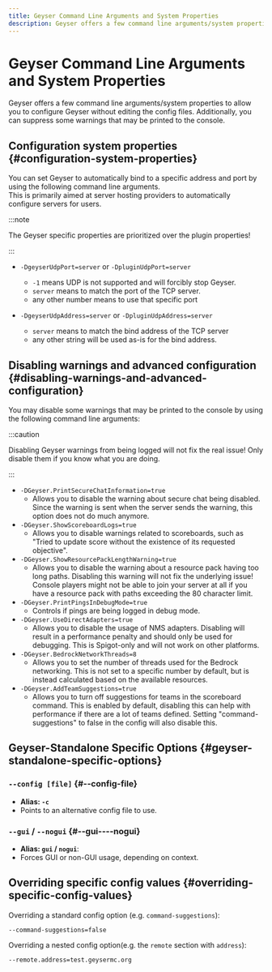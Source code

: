 ```yaml
---
title: Geyser Command Line Arguments and System Properties
description: Geyser offers a few command line arguments/system properties to allow you to configure Geyser without editing the config files.
---
```


# Geyser Command Line Arguments and System Properties

Geyser offers a few command line arguments/system properties to allow you to configure Geyser without editing the config files.
Additionally, you can suppress some warnings that may be printed to the console.

## Configuration system properties {#configuration-system-properties}

You can set Geyser to automatically bind to a specific address and port by using the following command line arguments.   
This is primarily aimed at server hosting providers to automatically configure servers for users.

:::note

The Geyser specific properties are prioritized over the plugin properties!

:::

- ```-DgeyserUdpPort=server``` or ```-DpluginUdpPort=server```
  - ```-1``` means UDP is not supported and will forcibly stop Geyser.
  - ```server``` means to match the port of the TCP server.
  - any other number means to use that specific port

- ```-DgeyserUdpAddress=server``` or ```-DpluginUdpAddress=server```
  - ```server``` means to match the bind address of the TCP server
  - any other string will be used as-is for the bind address.

## Disabling warnings and advanced configuration {#disabling-warnings-and-advanced-configuration}
You may disable some warnings that may be printed to the console by using the following command line arguments:

:::caution

Disabling Geyser warnings from being logged will not fix the real issue! Only disable them if you know what you are doing.

:::

- `-DGeyser.PrintSecureChatInformation=true`
  - Allows you to disable the warning about secure chat being disabled. 
  Since the warning is sent when the server sends the warning, this option does not do much anymore.
- `-DGeyser.ShowScoreboardLogs=true`
  - Allows you to disable warnings related to scoreboards, such as "Tried to update score without the existence of its requested objective".
- `-DGeyser.ShowResourcePackLengthWarning=true`
  - Allows you to disable the warning about a resource pack having too long paths. Disabling this warning will not fix the underlying issue! 
  Console players might not be able to join your server at all if you have a resource pack with paths exceeding the 80 character limit.
- `-DGeyser.PrintPingsInDebugMode=true`
  - Controls if pings are being logged in debug mode.
- `-DGeyser.UseDirectAdapters=true`
  - Allows you to disable the usage of NMS adapters. Disabling will result in a performance penalty and should only be used for debugging.
  This is Spigot-only and will not work on other platforms.
- `-DGeyser.BedrockNetworkThreads=8`
  - Allows you to set the number of threads used for the Bedrock networking. This is not set to a specific number by default, but is instead calculated based on the available resources.
- `-DGeyser.AddTeamSuggestions=true`
  - Allows you to turn off suggestions for teams in the scoreboard command. This is enabled by default, disabling this can help with performance if there are a lot of teams defined. 
  Setting "command-suggestions" to false in the config will also disable this.

## Geyser-Standalone Specific Options {#geyser-standalone-specific-options}

### `--config [file]` {#--config-file}
- **Alias: `-c`**
- Points to an alternative config file to use.

### `--gui` / `--nogui` {#--gui----nogui}
- **Alias: `gui` / `nogui`**:
- Forces GUI or non-GUI usage, depending on context.

## Overriding specific config values {#overriding-specific-config-values}
Overriding a standard config option (e.g. `command-suggestions`):

`--command-suggestions=false`

Overriding a nested config option(e.g. the `remote` section with `address`):

`--remote.address=test.geysermc.org`
